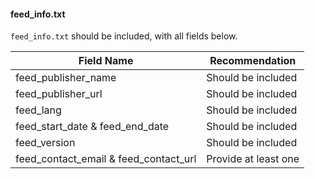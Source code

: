 #### feed_info.txt
`feed_info.txt` should be included, with all fields below.

| Field Name | Recommendation |
| --- | --- |
| feed_publisher_name | Should be included |
| feed_publisher_url | Should be included |
| feed_lang | Should be included |
| feed_start_date & feed_end_date | Should be included |
| feed_version | Should be included |
| feed_contact_email & feed_contact_url | Provide at least one |
